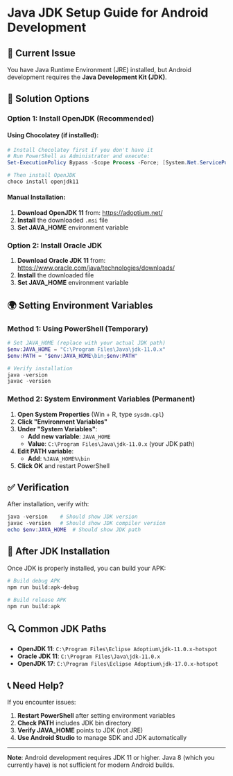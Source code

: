 # Java JDK Setup Guide for Android Development

## 🚨 Current Issue
You have Java Runtime Environment (JRE) installed, but Android development requires the **Java Development Kit (JDK)**.

## 🔧 Solution Options

### Option 1: Install OpenJDK (Recommended)

#### Using Chocolatey (if installed):
```powershell
# Install Chocolatey first if you don't have it
# Run PowerShell as Administrator and execute:
Set-ExecutionPolicy Bypass -Scope Process -Force; [System.Net.ServicePointManager]::SecurityProtocol = [System.Net.ServicePointManager]::SecurityProtocol -bor 3072; iex ((New-Object System.Net.WebClient).DownloadString('https://community.chocolatey.org/install.ps1'))

# Then install OpenJDK
choco install openjdk11
```

#### Manual Installation:
1. **Download OpenJDK 11** from: https://adoptium.net/
2. **Install** the downloaded `.msi` file
3. **Set JAVA_HOME** environment variable

### Option 2: Install Oracle JDK
1. **Download Oracle JDK 11** from: https://www.oracle.com/java/technologies/downloads/
2. **Install** the downloaded file
3. **Set JAVA_HOME** environment variable

## 🌍 Setting Environment Variables

### Method 1: Using PowerShell (Temporary)
```powershell
# Set JAVA_HOME (replace with your actual JDK path)
$env:JAVA_HOME = "C:\Program Files\Java\jdk-11.0.x"
$env:PATH = "$env:JAVA_HOME\bin;$env:PATH"

# Verify installation
java -version
javac -version
```

### Method 2: System Environment Variables (Permanent)
1. **Open System Properties** (Win + R, type `sysdm.cpl`)
2. **Click "Environment Variables"**
3. **Under "System Variables"**:
   - **Add new variable**: `JAVA_HOME`
   - **Value**: `C:\Program Files\Java\jdk-11.0.x` (your JDK path)
4. **Edit PATH variable**:
   - **Add**: `%JAVA_HOME%\bin`
5. **Click OK** and restart PowerShell

## ✅ Verification

After installation, verify with:
```powershell
java -version    # Should show JDK version
javac -version   # Should show JDK compiler version
echo $env:JAVA_HOME  # Should show JDK path
```

## 🚀 After JDK Installation

Once JDK is properly installed, you can build your APK:

```powershell
# Build debug APK
npm run build:apk-debug

# Build release APK
npm run build:apk
```

## 🔍 Common JDK Paths

- **OpenJDK 11**: `C:\Program Files\Eclipse Adoptium\jdk-11.0.x-hotspot`
- **Oracle JDK 11**: `C:\Program Files\Java\jdk-11.0.x`
- **OpenJDK 17**: `C:\Program Files\Eclipse Adoptium\jdk-17.0.x-hotspot`

## 📞 Need Help?

If you encounter issues:
1. **Restart PowerShell** after setting environment variables
2. **Check PATH** includes JDK bin directory
3. **Verify JAVA_HOME** points to JDK (not JRE)
4. **Use Android Studio** to manage SDK and JDK automatically

---

**Note**: Android development requires JDK 11 or higher. Java 8 (which you currently have) is not sufficient for modern Android builds.
